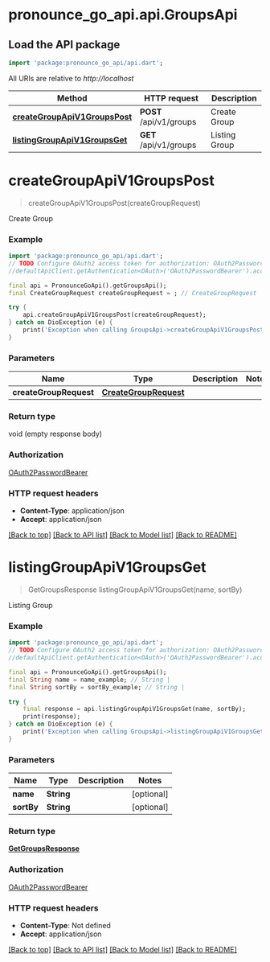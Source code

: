# pronounce_go_api.api.GroupsApi

## Load the API package
```dart
import 'package:pronounce_go_api/api.dart';
```

All URIs are relative to *http://localhost*

Method | HTTP request | Description
------------- | ------------- | -------------
[**createGroupApiV1GroupsPost**](GroupsApi.md#creategroupapiv1groupspost) | **POST** /api/v1/groups | Create Group
[**listingGroupApiV1GroupsGet**](GroupsApi.md#listinggroupapiv1groupsget) | **GET** /api/v1/groups | Listing Group


# **createGroupApiV1GroupsPost**
> createGroupApiV1GroupsPost(createGroupRequest)

Create Group

### Example
```dart
import 'package:pronounce_go_api/api.dart';
// TODO Configure OAuth2 access token for authorization: OAuth2PasswordBearer
//defaultApiClient.getAuthentication<OAuth>('OAuth2PasswordBearer').accessToken = 'YOUR_ACCESS_TOKEN';

final api = PronounceGoApi().getGroupsApi();
final CreateGroupRequest createGroupRequest = ; // CreateGroupRequest | 

try {
    api.createGroupApiV1GroupsPost(createGroupRequest);
} catch on DioException (e) {
    print('Exception when calling GroupsApi->createGroupApiV1GroupsPost: $e\n');
}
```

### Parameters

Name | Type | Description  | Notes
------------- | ------------- | ------------- | -------------
 **createGroupRequest** | [**CreateGroupRequest**](CreateGroupRequest.md)|  | 

### Return type

void (empty response body)

### Authorization

[OAuth2PasswordBearer](../README.md#OAuth2PasswordBearer)

### HTTP request headers

 - **Content-Type**: application/json
 - **Accept**: application/json

[[Back to top]](#) [[Back to API list]](../README.md#documentation-for-api-endpoints) [[Back to Model list]](../README.md#documentation-for-models) [[Back to README]](../README.md)

# **listingGroupApiV1GroupsGet**
> GetGroupsResponse listingGroupApiV1GroupsGet(name, sortBy)

Listing Group

### Example
```dart
import 'package:pronounce_go_api/api.dart';
// TODO Configure OAuth2 access token for authorization: OAuth2PasswordBearer
//defaultApiClient.getAuthentication<OAuth>('OAuth2PasswordBearer').accessToken = 'YOUR_ACCESS_TOKEN';

final api = PronounceGoApi().getGroupsApi();
final String name = name_example; // String | 
final String sortBy = sortBy_example; // String | 

try {
    final response = api.listingGroupApiV1GroupsGet(name, sortBy);
    print(response);
} catch on DioException (e) {
    print('Exception when calling GroupsApi->listingGroupApiV1GroupsGet: $e\n');
}
```

### Parameters

Name | Type | Description  | Notes
------------- | ------------- | ------------- | -------------
 **name** | **String**|  | [optional] 
 **sortBy** | **String**|  | [optional] 

### Return type

[**GetGroupsResponse**](GetGroupsResponse.md)

### Authorization

[OAuth2PasswordBearer](../README.md#OAuth2PasswordBearer)

### HTTP request headers

 - **Content-Type**: Not defined
 - **Accept**: application/json

[[Back to top]](#) [[Back to API list]](../README.md#documentation-for-api-endpoints) [[Back to Model list]](../README.md#documentation-for-models) [[Back to README]](../README.md)

